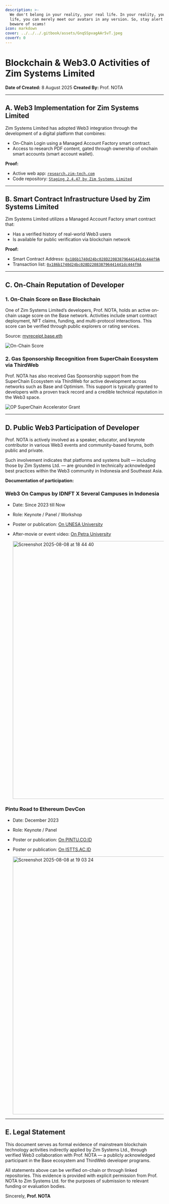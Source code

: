 ```yaml
---
description: >-
  We don't belong in your reality, your real life. In your reality, your real
  life, you can merely meet our avatars in any version. So, stay alert and
  beware of scams!
icon: markdown
cover: ../../../.gitbook/assets/GnqSSpvagAAr5vT.jpeg
coverY: 0
---
```


# Blockchain & Web3.0 Activities of Zim Systems Limited

**Date of Created:** 8 August 2025
**Created By:** Prof. NOTA

---

## A. Web3 Implementation for Zim Systems Limited

Zim Systems Limited has adopted Web3 integration through the development of a digital platform that combines:

* On-Chain Login using a Managed Account Factory smart contract.
* Access to research PDF content, gated through ownership of onchain smart accounts (smart account wallet).

**Proof:**

* Active web app: [`research.zim-tech.com`](https://research.zim-tech.com/)
* Code repository: [`Staging 2.4.47 by Zim Systems Limited`](https://github.com/myreceiptt/pabrikroti-master/releases/tag/v.2.4.47-zim)

---

## B. Smart Contract Infrastructure Used by Zim Systems Limited

Zim Systems Limited utilizes a Managed Account Factory smart contract that:

* Has a verified history of real-world Web3 users
* Is available for public verification via blockchain network

**Proof:**

* Smart Contract Address: [`0x186b1740d24bc028D220838796441441dc444f9A`](https://basescan.org/address/0x186b1740d24bc028D220838796441441dc444f9A#internaltx)
* Transaction list: [`0x186b1740d24bc028D220838796441441dc444f9A`](https://basescan.org/txsInternal?a=0x186b1740d24bc028D220838796441441dc444f9A)

---

## C. On-Chain Reputation of Developer

### **1. On-Chain Score on Base Blockchain**

One of Zim Systems Limited’s developers, Prof. NOTA, holds an active on-chain usage score on the Base network. Activities include smart contract deployment, NFT claims, funding, and multi-protocol interactions. This score can be verified through public explorers or rating services.

Source: [myreceipt.base.eth](https://www.base.org/name/myreceipt)

![On-Chain Score](https://github.com/user-attachments/assets/58f1b5c2-b473-4d73-b8ac-02ece348075b)

### **2. Gas Sponsorship Recognition from SuperChain Ecosystem via ThirdWeb**

Prof. NOTA has also received Gas Sponsorship support from the SuperChain Ecosystem via ThirdWeb for active development across networks such as Base and Optimism. This support is typically granted to developers with a proven track record and a credible technical reputation in the Web3 space.

![OP SuperChain Accelerator Grant](https://github.com/user-attachments/assets/9e9b8dc8-7f5f-492f-aed7-b9afdfe3d050)


---

## D. Public Web3 Participation of Developer

Prof. NOTA is actively involved as a speaker, educator, and keynote contributor in various Web3 events and community-based forums, both public and private.

Such involvement indicates that platforms and systems built — including those by Zim Systems Ltd. — are grounded in technically acknowledged best practices within the Web3 community in Indonesia and Southeast Asia.

**Documentation of participation:**

### Web3 On Campus by IDNFT X Several Campuses in Indonesia

* Date: Since 2023 till Now
* Role: Keynote / Panel / Workshop
* Poster or publication: [On UNESA University](https://www.instagram.com/p/C3xElzZPhOJ/?img_index=4)
* After-movie or event video: [On Petra University](https://www.instagram.com/reel/Crs7d24gNeD/)

  <img width="1342" height="820" alt="Screenshot 2025-08-08 at 18 44 40" src="https://github.com/user-attachments/assets/b53bff2e-82b9-491c-8922-622bf0891a78" />

### Pintu Road to Ethereum DevCon

* Date: December 2023
* Role: Keynote / Panel
* Poster or publication: [On PINTU.CO.ID](https://pintu.co.id/news/61828-pintu-sponsori-event-halo-ethereum)
* Poster or publication: [On ISTTS.AC.ID](https://istts.ac.id/berita/VX5qRJDqvx-Halo_Ethereum)

  <img width="1356" height="820" alt="Screenshot 2025-08-08 at 19 03 24" src="https://github.com/user-attachments/assets/ec7e3077-99af-424d-bc08-624f3bfc0698" />

---

## E. Legal Statement

This document serves as formal evidence of mainstream blockchain technology activities indirectly applied by Zim Systems Ltd., through verified Web3 collaboration with Prof. NOTA — a publicly acknowledged participant in the Base ecosystem and ThirdWeb developer programs.

All statements above can be verified on-chain or through linked repositories. This evidence is provided with explicit permission from Prof. NOTA to Zim Systems Ltd. for the purposes of submission to relevant funding or evaluation bodies.

Sincerely,
**Prof. NOTA**
